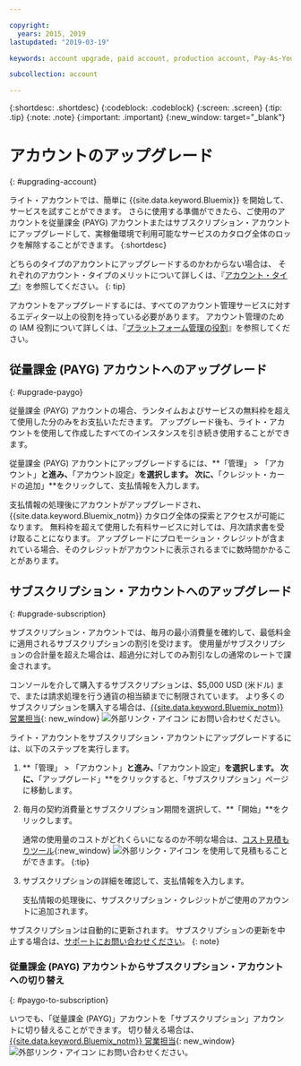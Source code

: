 ```yaml
---

copyright:
  years: 2015, 2019
lastupdated: "2019-03-19"

keywords: account upgrade, paid account, production account, Pay-As-You-Go, Subscription

subcollection: account

---
```


{:shortdesc: .shortdesc}
{:codeblock: .codeblock}
{:screen: .screen}
{:tip: .tip}
{:note: .note}
{:important: .important}
{:new_window: target="_blank"}

# アカウントのアップグレード
{: #upgrading-account}

ライト・アカウントでは、簡単に {{site.data.keyword.Bluemix}} を開始して、サービスを試すことができます。 さらに使用する準備ができたら、ご使用のアカウントを従量課金 (PAYG) アカウントまたはサブスクリプション・アカウントにアップグレードして、実稼働環境で利用可能なサービスのカタログ全体のロックを解除することができます。
{:shortdesc}

どちらのタイプのアカウントにアップグレードするのかわからない場合は、 それぞれのアカウント・タイプのメリットについて詳しくは、『[アカウント・タイプ](/docs/account?topic=account-accounts)』を参照してください。
{: tip}

アカウントをアップグレードするには、すべてのアカウント管理サービスに対するエディター以上の役割を持っている必要があります。 アカウント管理のための IAM 役割について詳しくは、『[プラットフォーム管理の役割](/docs/iam?topic=iam-userroles#platformroles)』を参照してください。

## 従量課金 (PAYG) アカウントへのアップグレード
{: #upgrade-paygo}

従量課金 (PAYG) アカウントの場合、ランタイムおよびサービスの無料枠を超えて使用した分のみをお支払いただきます。 アップグレード後も、ライト・アカウントを使用して作成したすべてのインスタンスを引き続き使用することができます。

従量課金 (PAYG) アカウントにアップグレードするには、**「管理」 > 「アカウント」**と進み、**「アカウント設定」**を選択します。 次に、**「クレジット・カードの追加」**をクリックして、支払情報を入力します。

支払情報の処理後にアカウントがアップグレードされ、{{site.data.keyword.Bluemix_notm}} カタログ全体の探索とアクセスが可能になります。 無料枠を超えて使用した有料サービスに対しては、月次請求書を受け取ることになります。 アップグレードにプロモーション・クレジットが含まれている場合、そのクレジットがアカウントに表示されるまでに数時間かかることがあります。

## サブスクリプション・アカウントへのアップグレード
{: #upgrade-subscription}

サブスクリプション・アカウントでは、毎月の最小消費量を確約して、最低料金に適用されるサブスクリプションの割引を受けます。 使用量がサブスクリプションの合計量を超えた場合は、超過分に対してのみ割引なしの通常のレートで課金されます。

コンソールを介して購入するサブスクリプションは、$5,000 USD (米ドル) まで、または請求処理を行う通貨の相当額までに制限されています。 より多くのサブスクリプションを購入する場合は、[{{site.data.keyword.Bluemix_notm}} 営業担当](https://www.ibm.com/cloud-computing/bluemix/contact-us){: new_window} ![外部リンク・アイコン](../icons/launch-glyph.svg) にお問い合わせください。

ライト・アカウントをサブスクリプション・アカウントにアップグレードするには、以下のステップを実行します。
1. **「管理」 > 「アカウント」**と進み、**「アカウント設定」**を選択します。 次に、**「アップグレード」**をクリックすると、「サブスクリプション」ページに移動します。
1. 毎月の契約消費量とサブスクリプション期間を選択して、**「開始」**をクリックします。

   通常の使用量のコストがどれくらいになるのか不明な場合は、[コスト見積もりツール](https://{DomainName}/estimator/review){:new_window} ![外部リンク・アイコン](../icons/launch-glyph.svg "外部リンク・アイコン") を使用して見積もることができます。
   {:tip}
1. サブスクリプションの詳細を確認して、支払情報を入力します。

   支払情報の処理後に、サブスクリプション・クレジットがご使用のアカウントに追加されます。

サブスクリプションは自動的に更新されます。 サブスクリプションの更新を中止する場合は、[サポートにお問い合わせください](https://{DomainName}/unifiedsupport/supportcenter)。
{: note}

### 従量課金 (PAYG) アカウントからサブスクリプション・アカウントへの切り替え
{: #paygo-to-subscription}

いつでも、「従量課金 (PAYG)」アカウントを「サブスクリプション」アカウントに切り替えることができます。 切り替える場合は、[{{site.data.keyword.Bluemix_notm}} 営業担当](https://www.ibm.com/cloud-computing/bluemix/contact-us){: new_window} ![外部リンク・アイコン](../icons/launch-glyph.svg) にお問い合わせください。
